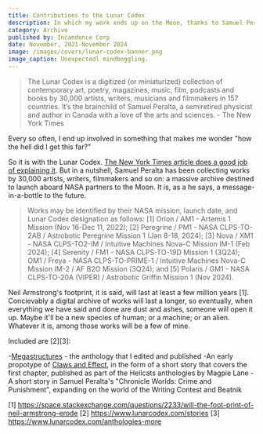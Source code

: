 ```yaml
---
title: Contributions to the Lunar Codex
description: In which my work ends up on the Moon, thanks to Samuel Peralta's efforts to archive works by 30,000 artists via NASA Artemis / CLPS program partners.
category: Archive
published by: Incandence Corp
date: November, 2021-November 2024
image: /images/covers/lunar-codex-banner.png
image_caption: Unexpectedl mindboggling.
---
```



>The Lunar Codex is a digitized (or miniaturized) collection of contemporary art, poetry, magazines, music, film, podcasts and books by 30,000 artists, writers, musicians and filmmakers in 157 countries. It’s the brainchild of Samuel Peralta, a semiretired physicist and author in Canada with a love of the arts and sciences. - The New York Times


Every so often, I end up involved in something that makes me wonder "how the hell did I get this far?"

So it is with the Lunar Codex. [The New York Times article does a good job of explaining it](https://www.nytimes.com/2023/07/27/arts/design/lunar-codex-time-capsule-moon.html). But in a nutshell, Samuel Peralta has been collecting works by 30,000 artists, writers, filmmakers and so on: a massive archive destined to launch aboard NASA partners to the Moon. It is, as a he says, a message-in-a-bottle to the future.

>Works may be identified by their NASA mission, launch date, and Lunar Codex designation as follows: [1] Orion / AM1 - Artemis 1 Mission (Nov 16-Dec 11, 2022); [2] Peregrine / PM1 - NASA CLPS-TO-2AB / Astrobotic Peregrine Mission 1 (Jan 8-18, 2024); [3] Nova / XM1 - NASA CLPS-TO2-IM / Intuitive Machines Nova-C Mission IM-1 (Feb 2024); [4] Serenity / FM1 - NASA CLPS-TO-19D Mission 1 (3Q24); OM1 / Freya - NASA CLPS-TO-PRIME-1 / Intuitive Machines Nova-C Mission IM-2 / AF B2O Mission (3Q24); and [5] Polaris / GM1 - NASA CLPS-TO-20A (VIPER) / Astrobotic Griffin Mission 1 (Nov 2024).

Neil Armstrong's footprint, it is said, will last at least a few million years [1]. Concievably a digital archive of works will last a longer, so eventually, when everything we have said and done are dust and ashes, someone will open it up. Maybe it'll be a new species of human; or a machine; or an alien. Whatever it is, among those works will be a few of mine.

Included are [2][3]:

-[Megastructures](/work/2020-04-Megastructures) - the anthology that I edited and published
-An early propotype of [Claws and Effect](/wip/2023-07-Claws-Effect.md), in the form of a short story that covers the first chapter, published as part of the Hellcats anthologies by Magpie Lane
-A short story in Samuel Peralta's "Chronicle Worlds: Crime and Punishment", expanding on the world of the Writing Contest and Beatnik 



[1] https://space.stackexchange.com/questions/2233/will-the-foot-print-of-neil-armstrong-erode
[2] https://www.lunarcodex.com/stories
[3] https://www.lunarcodex.com/anthologies-more